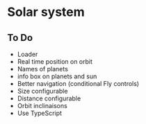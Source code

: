 # Solar system

## To Do

- Loader
- Real time position on orbit
- Names of planets
- info box on planets and sun
- Better navigation (conditional Fly controls)
- Size configurable
- Distance configurable
- Orbit inclinaisons
- Use TypeScript
